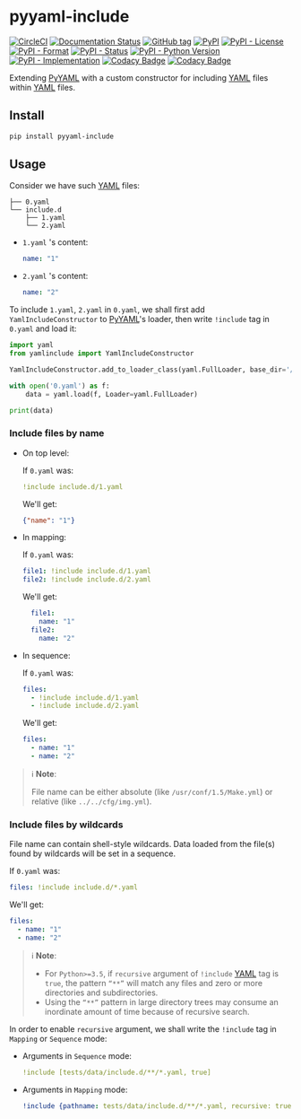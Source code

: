 # pyyaml-include

[![CircleCI](https://img.shields.io/circleci/project/github/tanbro/pyyaml-include.svg)](https://circleci.com/gh/tanbro/workflows/pyyaml-include)
[![Documentation Status](https://readthedocs.org/projects/pyyaml-include/badge/?version=stable)](https://pyyaml-include.readthedocs.io/en/stable/?badge=stable)
[![GitHub tag](https://img.shields.io/github/tag/tanbro/pyyaml-include.svg)](https://github.com/tanbro/pyyaml-include)
[![PyPI](https://img.shields.io/pypi/v/pyyaml-include.svg)](https://pypi.org/project/pyyaml-include/)
[![PyPI - License](https://img.shields.io/pypi/l/pyyaml-include.svg)](https://pypi.org/project/pyyaml-include/)
[![PyPI - Format](https://img.shields.io/pypi/format/pyyaml-include.svg)](https://pypi.org/project/pyyaml-include/)
[![PyPI - Status](https://img.shields.io/pypi/status/pyyaml-include.svg)](https://pypi.org/project/pyyaml-include/)
[![PyPI - Python Version](https://img.shields.io/pypi/pyversions/pyyaml-include.svg)](https://pypi.org/project/pyyaml-include/)
[![PyPI - Implementation](https://img.shields.io/pypi/implementation/pyyaml-include.svg)](https://pypi.org/project/pyyaml-include/)
[![Codacy Badge](https://api.codacy.com/project/badge/Grade/c6c77ccafa6f4f9096a713480902ab34)](https://www.codacy.com/app/tanbro/pyyaml-include?utm_source=github.com&amp;utm_medium=referral&amp;utm_content=tanbro/pyyaml-include&amp;utm_campaign=Badge_Grade)
[![Codacy Badge](https://api.codacy.com/project/badge/Coverage/c6c77ccafa6f4f9096a713480902ab34)](https://www.codacy.com/app/tanbro/pyyaml-include?utm_source=github.com&utm_medium=referral&utm_content=tanbro/pyyaml-include&utm_campaign=Badge_Coverage)

Extending [PyYAML] with a custom constructor for including [YAML] files within [YAML] files.

## Install

```sh
pip install pyyaml-include
```

## Usage

Consider we have such [YAML] files:

    ├── 0.yaml
    └── include.d
        ├── 1.yaml
        └── 2.yaml

- `1.yaml` 's content:

  ```yaml
  name: "1"
  ```

- `2.yaml` 's content:

  ```yaml
  name: "2"
  ```

To include `1.yaml`, `2.yaml` in `0.yaml`, we shall first add `YamlIncludeConstructor` to [PyYAML]'s loader, then write `!include` tag in `0.yaml` and load it:

```python
import yaml
from yamlinclude import YamlIncludeConstructor

YamlIncludeConstructor.add_to_loader_class(yaml.FullLoader, base_dir='/your/conf/dir')

with open('0.yaml') as f:
    data = yaml.load(f, Loader=yaml.FullLoader)

print(data)
```

### Include files by name

- On top level:

  If `0.yaml` was:

  ```yaml
  !include include.d/1.yaml
  ```

  We'll get:

  ```json
  {"name": "1"}
  ```

- In mapping:
  
  If `0.yaml` was:

  ```yaml
  file1: !include include.d/1.yaml
  file2: !include include.d/2.yaml
  ```

  We'll get:

  ```yaml
    file1:
      name: "1"
    file2:
      name: "2"
  ```

- In sequence:
  
  If `0.yaml` was:

  ```yaml
  files:
    - !include include.d/1.yaml
    - !include include.d/2.yaml
  ```

  We'll get:

  ```yaml
  files:
    - name: "1"
    - name: "2"
  ```

> ℹ **Note**:
>
> File name can be either absolute (like `/usr/conf/1.5/Make.yml`) or relative (like `../../cfg/img.yml`).

### Include files by wildcards

File name can contain shell-style wildcards. Data loaded from the file(s) found by wildcards will be set in a sequence.

If `0.yaml` was:

```yaml
files: !include include.d/*.yaml
```

We'll get:

```yaml
files:
  - name: "1"
  - name: "2"
```

> ℹ **Note**:
>
> - For `Python>=3.5`, if `recursive` argument of `!include` [YAML] tag is `true`, the pattern `“**”` will match any files and zero or more directories and subdirectories.
> - Using the `“**”` pattern in large directory trees may consume an inordinate amount of time because of recursive search.

In order to enable `recursive` argument, we shall write the `!include` tag in `Mapping` or `Sequence` mode:

- Arguments in `Sequence` mode:

  ```yaml
  !include [tests/data/include.d/**/*.yaml, true]
  ```

- Arguments in `Mapping` mode:

  ```yaml
  !include {pathname: tests/data/include.d/**/*.yaml, recursive: true}
  ```

[YAML]: http://yaml.org/
[PyYaml]: https://pypi.org/project/PyYAML/

